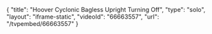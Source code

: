 {
    "title": "Hoover Cyclonic Bagless Upright Turning Off",
    "type": "solo",
    "layout": "iframe-static",
    "videoId": "66663557",
    "url": "\/tvpembed\/66663557"
}